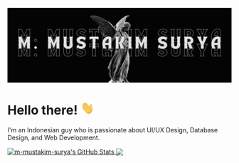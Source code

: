 [![Header](https://github.com/m-mustakim-surya/m-mustakim-surya/blob/main/header-takim.png)](https://takimsurya.vercel.app)

# Hello there! <img src="https://github.com/m-mustakim-surya/m-mustakim-surya/blob/main/wave.gif" width="30px" height="30px" />

I'm an Indonesian guy who is passionate about UI/UX Design, Database Design, and Web Development.

<a href="https://github.com/m-mustakim-surya/m-mustakim-surya">
  <img align="center" src="https://github-readme-stats-eight-theta.vercel.app/api?username=m-mustakim-surya&show_icons=true&line_height=27&count_private=true&title_color=ffffff&text_color=c9cacc&icon_color=2bbc8a&bg_color=1d1f21" alt="m-mustakim-surya's GitHub Stats" />
</a>
<a href="https://github.com/m-mustakim-surya/m-mustakim-surya">
  <img align="center" src="https://github-readme-stats.vercel.app/api/top-langs/?username=m-mustakim-surya&hide_progress=true&hide=scss,tex&title_color=ffffff&text_color=c9cacc&icon_color=2bbc8a&bg_color=1d1f21&langs_count=4" />
</a>
